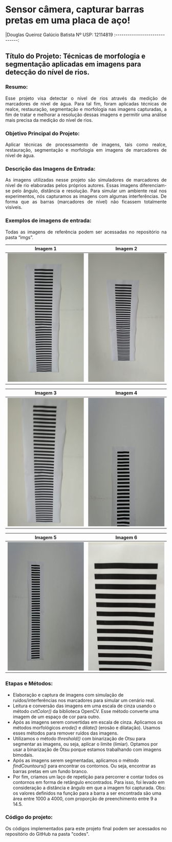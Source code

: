 # Sensor câmera, capturar barras pretas em uma placa de aço!


|Douglas Queiroz Galúcio Batista Nº USP: 12114819
:------------------------------:

## Título do Projeto: Técnicas de morfologia e segmentação aplicadas em imagens para detecção do nível de rios. 

  
### Resumo:

<p align="justify">
Esse projeto visa detectar o nível de rios através da medição de marcadores de nível de água. Para tal fim, foram aplicadas técnicas de realce, restauração, segmentação e morfologia nas imagens capturadas, a fim de tratar e melhorar a resolução dessas imagens e permitir uma análise mais precisa da medição do nível de rios.
</p>

### Objetivo Principal do Projeto:

<p align="justify">
Aplicar técnicas de processamento de imagens, tais como realce, restauração, segmentação e morfologia em imagens de marcadores de nível de água. 

### Descrição das Imagens de Entrada:

<p align="justify">
As imagens utilizadas nesse projeto são simuladores de marcadores de nível de rio elaboradas pelos próprios autores. Essas imagens diferenciam-se pelo ângulo, distância e resolução. Para simular um ambiente real nos experimentos, nós capturamos as imagens com algumas interferências. De forma que as barras (marcadores de nível) não ficassem totalmente visíveis. 
</p>

### Exemplos de imagens de entrada:

<p align="justify">
Todas as imagens de referência podem ser acessadas no repositório <https://github.com/dhenifferraujo/ImageProcessing_SCC5830-2021/tree/main/Projeto_Final> na pasta “imgs”.
</p>

Imagem 1 |Imagem 2
:------------------------------:|:------------------------------:
<img src="https://github.com/dhenifferraujo/ImageProcessing_SCC5830-2021/blob/main/Projeto_Final/imgs/teste1.jpeg" width="400" height="400"> | <img src="https://github.com/dhenifferraujo/ImageProcessing_SCC5830-2021/blob/main/Projeto_Final/imgs/teste2.jpeg" width="400" height="400"> 

Imagem 3 |Imagem 4
:-------------------------:|:-------------------------:
<img src="https://github.com/dhenifferraujo/ImageProcessing_SCC5830-2021/blob/main/Projeto_Final/imgs/teste3.jpeg" width="400" height="400"> | <img src="https://github.com/dhenifferraujo/ImageProcessing_SCC5830-2021/blob/main/Projeto_Final/imgs/teste4.jpeg" width="400" height="400">

Imagem 5|Imagem 6  
:-------------------------:|:-------------------------:
<img src="https://github.com/dhenifferraujo/ImageProcessing_SCC5830-2021/blob/main/Projeto_Final/imgs/teste5.jpeg" width="400" height="400">  |  <img src="https://github.com/dhenifferraujo/ImageProcessing_SCC5830-2021/blob/main/Projeto_Final/imgs/teste7.jpeg" width="400" height="400">


### Etapas e Métodos:
- Elaboração e captura de imagens com simulação de ruídos/interferências nos marcadores para simular um cenário real.
- Leitura e conversão das imagens em uma escala de cinza usando o método *cvtColor()* da biblioteca OpenCV. Esse método converte uma imagem de um espaço de cor para outro.
- Após as imagens serem convertidas em escala de cinza. Aplicamos os métodos morfológicos *erode()* e *dilate()* (erosão e dilatação). Usamos esses métodos para remover ruídos das imagens. 
- Utilizamos o método *threshold()* com binarização de Otsu para segmentar as imagens, ou seja, aplicar o limite (limiar). Optamos por usar a binarização de Otsu porque estamos trabalhando com imagens bimodais. 
- Após as imagens serem segmentadas, aplicamos o método *findCountours()* para encontrar os contornos. Ou seja, encontrar as barras pretas em um fundo branco. 
- Por fim, criamos um laço de repetição para percorrer e contar todos os contornos em forma de retângulo encontrados. Para isso, foi levado em consideração a distância e ângulo em que a imagem foi capturada. Obs: os valores definidos na função para a barra a ser encontrada são uma área entre 1000 a 4000, com proporção de preenchimento entre 9 a 14.5. 
 
### Código do projeto:

<p align="justify">
Os códigos implementados para este projeto final podem ser acessados no repositório do GitHub <https://github.com/dhenifferraujo/ImageProcessing_SCC5830-2021/tree/main/Projeto_Final> na pasta "codes".
</p>


